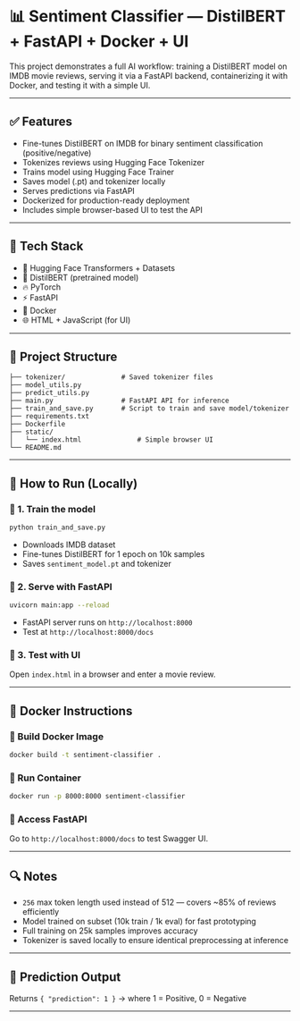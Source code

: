 # 📊 Sentiment Classifier — DistilBERT + FastAPI + Docker + UI

This project demonstrates a full AI workflow: training a DistilBERT model on IMDB movie reviews, serving it via a FastAPI backend, containerizing it with Docker, and testing it with a simple UI.

---

## ✅ Features

* Fine-tunes DistilBERT on IMDB for binary sentiment classification (positive/negative)
* Tokenizes reviews using Hugging Face Tokenizer
* Trains model using Hugging Face Trainer
* Saves model (.pt) and tokenizer locally
* Serves predictions via FastAPI
* Dockerized for production-ready deployment
* Includes simple browser-based UI to test the API
 
---

## 🧠 Tech Stack

* 🤗 Hugging Face Transformers + Datasets
* 🧠 DistilBERT (pretrained model)
* 🔥 PyTorch
* ⚡ FastAPI
* 🐳 Docker
* 🌐 HTML + JavaScript (for UI)

---

## 📁 Project Structure

```
├── tokenizer/              # Saved tokenizer files
├── model_utils.py
├── predict_utils.py
├── main.py                 # FastAPI API for inference
├── train_and_save.py       # Script to train and save model/tokenizer
├── requirements.txt
├── Dockerfile
├── static/
│   └── index.html              # Simple browser UI
└── README.md
```

---

## 🏁 How to Run (Locally)

### 🔹 1. Train the model

```bash
python train_and_save.py
```

* Downloads IMDB dataset
* Fine-tunes DistilBERT for 1 epoch on 10k samples
* Saves `sentiment_model.pt` and tokenizer

### 🔹 2. Serve with FastAPI

```bash
uvicorn main:app --reload
```

* FastAPI server runs on `http://localhost:8000`
* Test at `http://localhost:8000/docs`

### 🔹 3. Test with UI

Open `index.html` in a browser and enter a movie review.

---

## 🐳 Docker Instructions

### 🔹 Build Docker Image

```bash
docker build -t sentiment-classifier .
```

### 🔹 Run Container

```bash
docker run -p 8000:8000 sentiment-classifier
```

### 🔹 Access FastAPI

Go to `http://localhost:8000/docs` to test Swagger UI.

---

## 🔍 Notes

* `256` max token length used instead of 512 — covers \~85% of reviews efficiently
* Model trained on subset (10k train / 1k eval) for fast prototyping
* Full training on 25k samples improves accuracy
* Tokenizer is saved locally to ensure identical preprocessing at inference

---

## 🎯 Prediction Output

Returns `{ "prediction": 1 }` → where 1 = Positive, 0 = Negative

---

